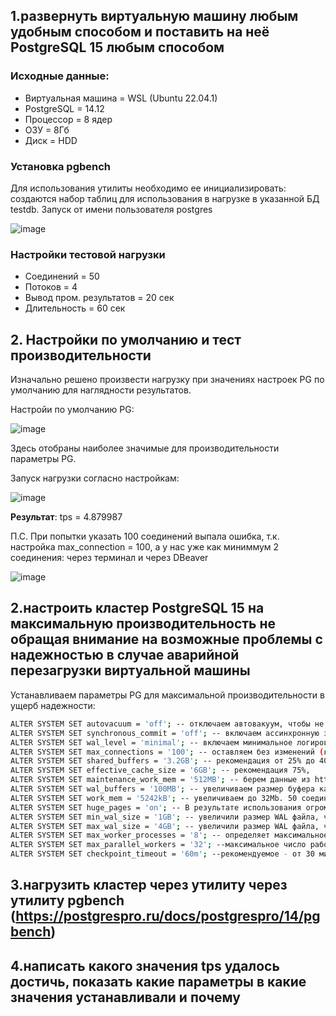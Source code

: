 ## 1.развернуть виртуальную машину любым удобным способом и поставить на неё PostgreSQL 15 любым способом
### Исходные данные:
* Виртуальная машина =  WSL (Ubuntu 22.04.1)
* PostgreSQL =  14.12
* Процессор = 8 ядер
* ОЗУ = 8Гб
* Диск = HDD

### Установка pgbench
Для использования утилиты необходимо ее инициализировать: создаются набор таблиц для использования в нагрузке в указанной БД testdb. Запуск от имени пользователя postgres

![image](https://github.com/md31git/Otus-PG-DmitriyM/assets/108184930/30c164ce-9d00-48aa-9659-cf208a1c2d45)

### Настройки тестовой нагрузки
* Соединений = 50
* Потоков  = 4
* Вывод пром. результатов = 20 сек
* Длительность = 60 сек

## 2. Настройки по умолчанию и тест производительности 
Изначально решено произвести нагрузку при значениях настроек PG по умолчанию для наглядности результатов.

Настройи по умолчанию PG:

![image](https://github.com/md31git/Otus-PG-DmitriyM/assets/108184930/02c63bcc-4b9a-464c-a0d6-c2a2365d81df)

Здесь отобраны наиболее значимые для производительности параметры PG. 

Запуск нагрузки согласно настройкам:

![image](https://github.com/md31git/Otus-PG-DmitriyM/assets/108184930/928c32f6-6004-4ed5-9430-15e31620cbbb)

**Результат**: tps = 4.879987

П.С. При попытки указать 100 соединений выпала ошибка, т.к. настройка max_connection = 100, а у нас уже как миниммум 2 соединения: через терминал и через DBeaver

![image](https://github.com/md31git/Otus-PG-DmitriyM/assets/108184930/3883fb65-db37-4ff2-addf-b429cb004039)

## 2.настроить кластер PostgreSQL 15 на максимальную производительность не обращая внимание на возможные проблемы с надежностью в случае аварийной перезагрузки виртуальной машины
Устанавливаем параметры PG для максимальной производительности в ущерб надежности:
```bash
ALTER SYSTEM SET autovacuum = 'off'; -- отключаем автовакуум, чтобы не нагружать фоновым процессом систему.
ALTER SYSTEM SET synchronous_commit = 'off'; -- включаем ассинхронную зваись WAL на диск не дожидаясь подтверждения
ALTER SYSTEM SET wal_level = 'minimal'; -- включаем минимальное логирование данных (нет репликации)
ALTER SYSTEM SET max_connections = '100'; -- оставляем без изменений (кол-во полþзователей * 2)
ALTER SYSTEM SET shared_buffers = '3.2GB'; -- рекомендация от 25% до 40%, ставим 40% по верхней границе
ALTER SYSTEM SET effective_cache_size = '6GB'; -- рекомендация 75%,
ALTER SYSTEM SET maintenance_work_mem = '512MB'; -- берем данные из https://pgtune.leopard.in.ua/#/ 
ALTER SYSTEM SET wal_buffers = '100MB'; -- увеличиваем размер буфера как 1/32 от **shared_buffers**
ALTER SYSTEM SET work_mem = '5242kB'; -- увеличиваем до 32Mb. 50 соединений *32Mb = 1.6ГБ - не превышает shared_buffers.
ALTER SYSTEM SET huge_pages = 'on'; -- В результате использования огромных страниц уменьшаются таблицы страниц, и процессор тратит меньше времени на управление памятью
ALTER SYSTEM SET min_wal_size = '1GB'; -- увеличили размер WAL файла, чтобы уведичить время сброса его на диск 
ALTER SYSTEM SET max_wal_size = '4GB'; -- увеличили размер WAL файла, чтобы уведичить время сброса его на диск 
ALTER SYSTEM SET max_worker_processes = '8'; -- определяет максимальное число фоновых процессов, которое разрешено запускать на сервере.
ALTER SYSTEM SET max_parallel_workers = '32'; --максимальное число рабочих процессов, которое система сможет поддерживать для параллельных операций. Соотношение max_worker_processes к max_parallel_workers должно равняться числу ядер CPU.
ALTER SYSTEM SET checkpoint_timeout = '60m'; --рекомендуемое - от 30 минут до часа. Ставим 1 час.
```
## 3.нагрузить кластер через утилиту через утилиту pgbench (https://postgrespro.ru/docs/postgrespro/14/pgbench)
## 4.написать какого значения tps удалось достичь, показать какие параметры в какие значения устанавливали и почему
